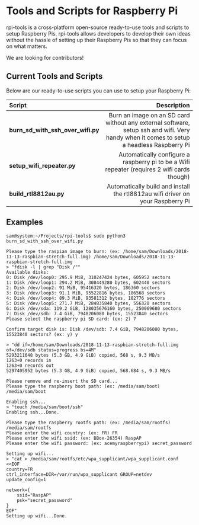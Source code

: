 # Tools and Scripts for Raspberry Pi

rpi-tools is a cross-platform open-source ready-to-use tools and scripts to setup Raspberry Pis.
rpi-tools allows developers to develop their own ideas without the hassle of setting up their Raspberry Pis so that they can focus on what matters.

We are looking for contributors!

## Current Tools and Scripts
Below are our ready-to-use scripts you can use to setup your Raspberry Pi:

|  Script  | Description |
|:---|----------------:|
| **burn_sd_with_ssh_over_wifi.py** | Burn an image on an SD card without any external software, setup ssh and wifi. Very handy when it comes to setup a headless Raspberry Pi |
| **setup_wifi_repeater.py** | Automatically configure a raspberry pi to be a Wifi repeater (requires 2 wifi cards though) |
| **build_rtl8812au.py** | Automatically build and install the rtl8812au wifi driver on your Raspberry Pi |

## Examples
```
sam@system:~/Projects/rpi-tools$ sudo python3 burn_sd_with_ssh_over_wifi.py

Please type the raspian image to burn: (ex: /home/sam/Downloads/2018-11-13-raspbian-stretch-full.img) /home/sam/Downloads/2018-11-13-raspbian-stretch-full.img
> "fdisk -l | grep "Disk /""
Available disks:
0: Disk /dev/loop0: 295.9 MiB, 310247424 bytes, 605952 sectors
1: Disk /dev/loop1: 294.2 MiB, 308449280 bytes, 602440 sectors
2: Disk /dev/loop2: 91 MiB, 95416320 bytes, 186360 sectors
3: Disk /dev/loop3: 91.1 MiB, 95522816 bytes, 186568 sectors
4: Disk /dev/loop4: 89.3 MiB, 93581312 bytes, 182776 sectors
5: Disk /dev/loop5: 271.7 MiB, 284835840 bytes, 556320 sectors
6: Disk /dev/sda: 119.2 GiB, 128035676160 bytes, 250069680 sectors
7: Disk /dev/sdb: 7.4 GiB, 7948206080 bytes, 15523840 sectors
Please select the raspberry pi SD card: (ex: 2) 7

Confirm target disk is: Disk /dev/sdb: 7.4 GiB, 7948206080 bytes, 15523840 sectors? (ex: y) y

> "dd if=/home/sam/Downloads/2018-11-13-raspbian-stretch-full.img of=/dev/sdb status=progress bs=4M"
5293211648 bytes (5.3 GB, 4.9 GiB) copied, 568 s, 9.3 MB/s
1263+0 records in
1263+0 records out
5297405952 bytes (5.3 GB, 4.9 GiB) copied, 568.684 s, 9.3 MB/s

Please remove and re-insert the SD card...
Please type the raspberry boot path: (ex: /media/sam/boot) /media/sam/boot

Enabling ssh...
> "touch /media/sam/boot/ssh"
Enabling ssh...Done.

Please type the raspberry rootfs path: (ex: /media/sam/rootfs) /media/sam/rootfs
Please enter the wifi country: (ex: FR) FR
Please enter the wifi ssid: (ex: BBox-26354) RaspAP
Please enter the wifi password: (ex: acemyraspberrypi) secret_password

Setting up wifi...
> "cat > /media/sam/rootfs/etc/wpa_supplicant/wpa_supplicant.conf <<EOF
country=FR
ctrl_interface=DIR=/var/run/wpa_supplicant GROUP=netdev
update_config=1

network={
    ssid="RaspAP"
    psk="secret_password"
}
EOF"
Setting up wifi...Done.
